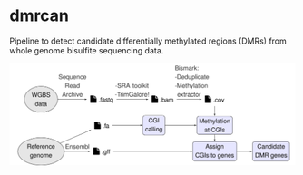 # dmrcan

Pipeline to detect candidate differentially methylated regions (DMRs) from whole genome bisulfite sequencing data.


![](./assets/diagram/Diagram.png)


